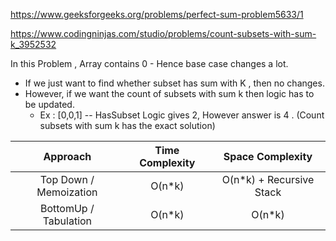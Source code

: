 https://www.geeksforgeeks.org/problems/perfect-sum-problem5633/1

https://www.codingninjas.com/studio/problems/count-subsets-with-sum-k_3952532

In this Problem , Array contains 0 - Hence base case changes a lot.

- If we just want to find whether subset has sum with K , then no changes.
- However, if we want the count of subsets with sum k then logic has to be updated.
    - Ex : [0,0,1] --  HasSubset Logic gives 2, However answer is 4 . (Count subsets with sum k has the exact solution)

|        Approach        | Time Complexity |     Space Complexity      |
| :--------------------: | :-------------: | :-----------------------: |
| Top Down / Memoization |     O(n\*k)     | O(n\*k) + Recursive Stack |
| BottomUp / Tabulation  |     O(n\*k)     |          O(n\*k)          |
